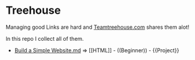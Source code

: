 Treehouse
===

Managing good Links are hard and [Teamtreehouse.com](http://Teamtreehouse.com) shares them alot!

In this repo I collect all of them.

+ [Build a Simple Website.md](https://github.com/MHM5000/Treehouse/blob/master/Build%20a%20Simple%20Website.md) => [[HTML]] - ((Beginner)) - {{Project}}
